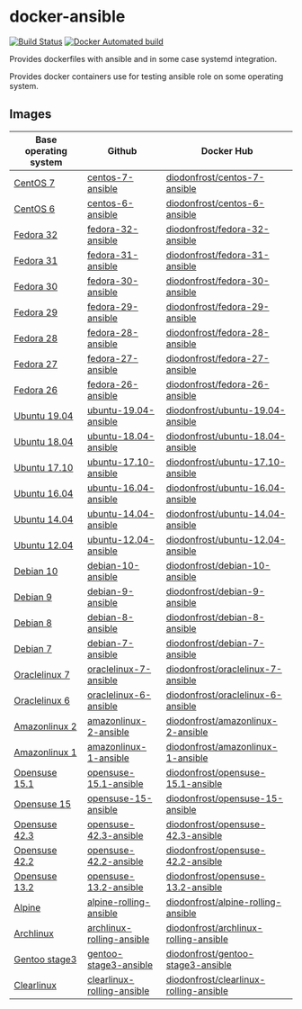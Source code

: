 # docker-ansible

[![Build Status](https://travis-ci.org/diodonfrost/docker-ansible.svg?branch=master)](https://travis-ci.org/diodonfrost/docker-ansible)
[![Docker Automated build](https://img.shields.io/docker/automated/diodonfrost/centos-7-ansible.svg?maxAge=2592000)](https://hub.docker.com/r/diodonfrost/centos-7-ansible/)

Provides dockerfiles with ansible and in some case systemd integration.

Provides docker containers use for testing ansible role on some operating system.

## Images

| Base operating system        | Github                         | Docker Hub                                 |
| ---------------------------- | ------------------------------ | ------------------------------------------ |
| [CentOS 7][CentOS]           | [centos-7-ansible][]           | [diodonfrost/centos-7-ansible][]           |
| [CentOS 6][CentOS]           | [centos-6-ansible][]           | [diodonfrost/centos-6-ansible][]           |
| [Fedora 32][Fedora]          | [fedora-32-ansible][]          | [diodonfrost/fedora-32-ansible][]          |
| [Fedora 31][Fedora]          | [fedora-31-ansible][]          | [diodonfrost/fedora-31-ansible][]          |
| [Fedora 30][Fedora]          | [fedora-30-ansible][]          | [diodonfrost/fedora-30-ansible][]          |
| [Fedora 29][Fedora]          | [fedora-29-ansible][]          | [diodonfrost/fedora-29-ansible][]          |
| [Fedora 28][Fedora]          | [fedora-28-ansible][]          | [diodonfrost/fedora-28-ansible][]          |
| [Fedora 27][Fedora]          | [fedora-27-ansible][]          | [diodonfrost/fedora-27-ansible][]          |
| [Fedora 26][Fedora]          | [fedora-26-ansible][]          | [diodonfrost/fedora-26-ansible][]          |
| [Ubuntu 19.04][Ubuntu]       | [ubuntu-19.04-ansible][]       | [diodonfrost/ubuntu-19.04-ansible][]       |
| [Ubuntu 18.04][Ubuntu]       | [ubuntu-18.04-ansible][]       | [diodonfrost/ubuntu-18.04-ansible][]       |
| [Ubuntu 17.10][Ubuntu]       | [ubuntu-17.10-ansible][]       | [diodonfrost/ubuntu-17.10-ansible][]       |
| [Ubuntu 16.04][Ubuntu]       | [ubuntu-16.04-ansible][]       | [diodonfrost/ubuntu-16.04-ansible][]       |
| [Ubuntu 14.04][Ubuntu]       | [ubuntu-14.04-ansible][]       | [diodonfrost/ubuntu-14.04-ansible][]       |
| [Ubuntu 12.04][Ubuntu]       | [ubuntu-12.04-ansible][]       | [diodonfrost/ubuntu-12.04-ansible][]       |
| [Debian 10][Debian]          | [debian-10-ansible][]          | [diodonfrost/debian-10-ansible][]          |
| [Debian 9][Debian]           | [debian-9-ansible][]           | [diodonfrost/debian-9-ansible][]           |
| [Debian 8][Debian]           | [debian-8-ansible][]           | [diodonfrost/debian-8-ansible][]           |
| [Debian 7][Debian]           | [debian-7-ansible][]           | [diodonfrost/debian-7-ansible][]           |
| [Oraclelinux 7][Oraclelinux] | [oraclelinux-7-ansible][]      | [diodonfrost/oraclelinux-7-ansible][]      |
| [Oraclelinux 6][Oraclelinux] | [oraclelinux-6-ansible][]      | [diodonfrost/oraclelinux-6-ansible][]      |
| [Amazonlinux 2][Amazonlinux] | [amazonlinux-2-ansible][]      | [diodonfrost/amazonlinux-2-ansible][]      |
| [Amazonlinux 1][Amazonlinux] | [amazonlinux-1-ansible][]      | [diodonfrost/amazonlinux-1-ansible][]      |
| [Opensuse 15.1][Opensuse]    | [opensuse-15.1-ansible][]      | [diodonfrost/opensuse-15.1-ansible][]      |
| [Opensuse 15][Opensuse]      | [opensuse-15-ansible][]        | [diodonfrost/opensuse-15-ansible][]        |
| [Opensuse 42.3][Opensuse]    | [opensuse-42.3-ansible][]      | [diodonfrost/opensuse-42.3-ansible][]      |
| [Opensuse 42.2][Opensuse]    | [opensuse-42.2-ansible][]      | [diodonfrost/opensuse-42.2-ansible][]      |
| [Opensuse 13.2][Opensuse]    | [opensuse-13.2-ansible][]      | [diodonfrost/opensuse-13.2-ansible][]      |
| [Alpine][Alpine]             | [alpine-rolling-ansible][]     | [diodonfrost/alpine-rolling-ansible][]     |
| [Archlinux][Archlinux]       | [archlinux-rolling-ansible][]  | [diodonfrost/archlinux-rolling-ansible][]  |
| [Gentoo stage3][Gentoo]      | [gentoo-stage3-ansible][]      | [diodonfrost/gentoo-stage3-ansible][]      |
| [Clearlinux][Clearlinux]     | [clearlinux-rolling-ansible][] | [diodonfrost/clearlinux-rolling-ansible][] |

[Centos]: https://hub.docker.com/_/centos/
[Fedora]: https://hub.docker.com/_/fedora/
[Ubuntu]: https://hub.docker.com/_/ubuntu/
[Debian]: https://hub.docker.com/_/debian/
[Oraclelinux]: https://hub.docker.com/_/oraclelinux/
[Amazonlinux]: https://hub.docker.com/_/amazonlinux/
[Opensuse]: https://hub.docker.com/_/opensuse/
[Alpine]: https://hub.docker.com/_/alpine
[Archlinux]: https://hub.docker.com/r/base/archlinux/
[Gentoo]: https://hub.docker.com/r/gentoo/stage3-amd64/
[Clearlinux]: https://hub.docker.com/_/clearlinux

[centos-7-ansible]: https://github.com/diodonfrost/docker-ansible/blob/master/centos-7-ansible/Dockerfile.centos-7
[centos-6-ansible]: https://github.com/diodonfrost/docker-ansible/blob/master/centos-6-ansible/Dockerfile.centos-6
[fedora-32-ansible]: https://github.com/diodonfrost/docker-ansible/blob/master/fedora-32-ansible/Dockerfile.fedora-32
[fedora-31-ansible]: https://github.com/diodonfrost/docker-ansible/blob/master/fedora-31-ansible/Dockerfile.fedora-31
[fedora-30-ansible]: https://github.com/diodonfrost/docker-ansible/blob/master/fedora-30-ansible/Dockerfile.fedora-30
[fedora-29-ansible]: https://github.com/diodonfrost/docker-ansible/blob/master/fedora-29-ansible/Dockerfile.fedora-29
[fedora-28-ansible]: https://github.com/diodonfrost/docker-ansible/blob/master/fedora-28-ansible/Dockerfile.fedora-28
[fedora-27-ansible]: https://github.com/diodonfrost/docker-ansible/blob/master/fedora-27-ansible/Dockerfile.fedora-27
[fedora-26-ansible]: https://github.com/diodonfrost/docker-ansible/blob/master/fedora-26-ansible/Dockerfile.fedora-28
[ubuntu-19.04-ansible]: https://github.com/diodonfrost/docker-ansible/blob/master/ubuntu-19.04-ansible/Dockerfile.ubuntu-19.04
[ubuntu-18.04-ansible]: https://github.com/diodonfrost/docker-ansible/blob/master/ubuntu-18.04-ansible/Dockerfile.ubuntu-18.04
[ubuntu-17.10-ansible]: https://github.com/diodonfrost/docker-ansible/blob/master/ubuntu-17.10-ansible/Dockerfile.ubuntu-17.10
[ubuntu-16.04-ansible]: https://github.com/diodonfrost/docker-ansible/blob/master/ubuntu-16.04-ansible/Dockerfile.ubuntu-16.04
[ubuntu-14.04-ansible]: https://github.com/diodonfrost/docker-ansible/blob/master/ubuntu-14.04-ansible/Dockerfile.ubuntu-14.04
[ubuntu-12.04-ansible]: https://github.com/diodonfrost/docker-ansible/blob/master/ubuntu-12.04-ansible/Dockerfile.ubuntu-12.04
[debian-10-ansible]: https://github.com/diodonfrost/docker-ansible/blob/master/debian-10-ansible/Dockerfile.debian-10
[debian-9-ansible]: https://github.com/diodonfrost/docker-ansible/blob/master/debian-9-ansible/Dockerfile.debian-9
[debian-8-ansible]: https://github.com/diodonfrost/docker-ansible/blob/master/debian-8-ansible/Dockerfile.debian-8
[debian-7-ansible]: https://github.com/diodonfrost/docker-ansible/blob/master/debian-7-ansible/Dockerfile.debian-7
[oraclelinux-7-ansible]: https://github.com/diodonfrost/docker-ansible/blob/master/oraclelinux-7-ansible/Dockerfile.oraclelinux-7
[oraclelinux-6-ansible]: https://github.com/diodonfrost/docker-ansible/blob/master/oraclelinux-6-ansible/Dockerfile.oraclelinux-6
[amazonlinux-2-ansible]: https://github.com/diodonfrost/docker-ansible/blob/master/amazonlinux-2-ansible/Dockerfile.amazonlinux-2
[amazonlinux-1-ansible]: https://github.com/diodonfrost/docker-ansible/blob/master/amazonlinux-1-ansible/Dockerfile.amazonlinux-1
[opensuse-15.1-ansible]: https://github.com/diodonfrost/docker-ansible/blob/master/opensuse-15.1-ansible/Dockerfile.opensuse-15.1
[opensuse-15-ansible]: https://github.com/diodonfrost/docker-ansible/blob/master/opensuse-15-ansible/Dockerfile.opensuse-15
[opensuse-42.3-ansible]: https://github.com/diodonfrost/docker-ansible/blob/master/opensuse-42.3-ansible/Dockerfile.opensuse-42.3
[opensuse-42.2-ansible]: https://github.com/diodonfrost/docker-ansible/blob/master/opensuse-42.2-ansible/Dockerfile.opensuse-42.2
[opensuse-13.2-ansible]: https://github.com/diodonfrost/docker-ansible/blob/master/opensuse-13.2-ansible/Dockerfile.opensuse-13.2
[alpine-rolling-ansible]: https://github.com/diodonfrost/docker-ansible/blob/master/alpine-rolling-ansible/Dockerfile.alpine-rolling
[archlinux-rolling-ansible]: https://github.com/diodonfrost/docker-ansible/blob/master/archlinux-rolling-ansible/Dockerfile.archlinux-rolling
[gentoo-stage3-ansible]: https://github.com/diodonfrost/docker-ansible/blob/master/gentoo-stage3-ansible/Dockerfile.gentoo-stage3
[clearlinux-rolling-ansible]: https://github.com/diodonfrost/docker-ansible/blob/master/clearlinux-rolling-ansible/Dockerfile.clearlinux-rolling

[diodonfrost/centos-7-ansible]: https://hub.docker.com/r/diodonfrost/centos-7-ansible
[diodonfrost/centos-6-ansible]: https://hub.docker.com/r/diodonfrost/centos-6-ansible
[diodonfrost/fedora-32-ansible]: https://hub.docker.com/r/diodonfrost/fedora-32-ansible
[diodonfrost/fedora-31-ansible]: https://hub.docker.com/r/diodonfrost/fedora-31-ansible
[diodonfrost/fedora-30-ansible]: https://hub.docker.com/r/diodonfrost/fedora-30-ansible
[diodonfrost/fedora-29-ansible]: https://hub.docker.com/r/diodonfrost/fedora-29-ansible
[diodonfrost/fedora-28-ansible]: https://hub.docker.com/r/diodonfrost/fedora-28-ansible
[diodonfrost/fedora-27-ansible]: https://hub.docker.com/r/diodonfrost/fedora-27-ansible
[diodonfrost/fedora-26-ansible]: https://hub.docker.com/r/diodonfrost/fedora-26-ansible
[diodonfrost/ubuntu-19.04-ansible]: https://hub.docker.com/r/diodonfrost/ubuntu-19.04-ansible
[diodonfrost/ubuntu-18.04-ansible]: https://hub.docker.com/r/diodonfrost/ubuntu-18.04-ansible
[diodonfrost/ubuntu-17.10-ansible]: https://hub.docker.com/r/diodonfrost/ubuntu-17.10-ansible
[diodonfrost/ubuntu-16.04-ansible]: https://hub.docker.com/r/diodonfrost/ubuntu-16.04-ansible
[diodonfrost/ubuntu-14.04-ansible]: https://hub.docker.com/r/diodonfrost/ubuntu-14.04-ansible
[diodonfrost/ubuntu-12.04-ansible]: https://hub.docker.com/r/diodonfrost/ubuntu-12.04-ansible
[diodonfrost/debian-10-ansible]: https://hub.docker.com/r/diodonfrost/debian-10-ansible
[diodonfrost/debian-9-ansible]: https://hub.docker.com/r/diodonfrost/debian-9-ansible
[diodonfrost/debian-8-ansible]: https://hub.docker.com/r/diodonfrost/debian-8-ansible
[diodonfrost/debian-7-ansible]: https://hub.docker.com/r/diodonfrost/debian-7-ansible
[diodonfrost/oraclelinux-7-ansible]: https://hub.docker.com/r/diodonfrost/oraclelinux-7-ansible
[diodonfrost/oraclelinux-6-ansible]: https://hub.docker.com/r/diodonfrost/oraclelinux-6-ansible
[diodonfrost/amazonlinux-2-ansible]: https://hub.docker.com/r/diodonfrost/amazonlinux-2-ansible
[diodonfrost/amazonlinux-1-ansible]: https://hub.docker.com/r/diodonfrost/oraclelinux-1-ansible
[diodonfrost/opensuse-15.1-ansible]:  https://hub.docker.com/r/diodonfrost/opensuse-15.1-ansible
[diodonfrost/opensuse-15-ansible]:  https://hub.docker.com/r/diodonfrost/opensuse-15-ansible
[diodonfrost/opensuse-42.3-ansible]:  https://hub.docker.com/r/diodonfrost/opensuse-42.3-ansible
[diodonfrost/opensuse-42.2-ansible]:  https://hub.docker.com/r/diodonfrost/opensuse-42.2-ansible
[diodonfrost/opensuse-13.2-ansible]:  https://hub.docker.com/r/diodonfrost/opensuse-13.2-ansible
[diodonfrost/alpine-rolling-ansible]: https://hub.docker.com/r/diodonfrost/alpine-rolling-ansible
[diodonfrost/archlinux-rolling-ansible]: https://hub.docker.com/r/diodonfrost/archlinux-rolling-ansible
[diodonfrost/gentoo-stage3-ansible]: https://hub.docker.com/r/diodonfrost/gentoo-stage3-ansible
[diodonfrost/clearlinux-rolling-ansible]: https://hub.docker.com/r/diodonfrost/clearlinux-rolling-ansible
